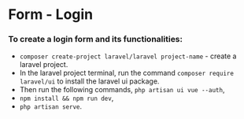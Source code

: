 # Form - Login
### To create a login form and its functionalities:
- `composer create-project laravel/laravel project-name` - create a laravel project.
- In the laravel project terminal, run the command `composer require laravel/ui` to install the laravel ui package.
- Then run the following commands, `php artisan ui vue --auth`,
- `npm install && npm run dev`,
- `php artisan serve`.
